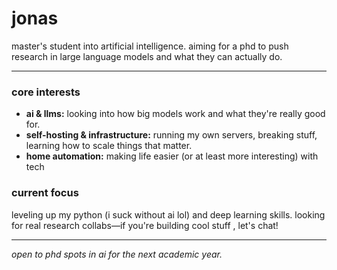 # jonas

master's student into artificial intelligence. aiming for a phd to push research in large language models and what they can actually do.

---

### core interests

- **ai & llms:** looking into how big models work and what they're really good for.
- **self-hosting & infrastructure:** running my own servers, breaking stuff, learning how to scale things that matter.
- **home automation:** making life easier (or at least more interesting) with tech

### current focus

leveling up my python (i suck without ai lol) and deep learning skills. looking for real research collabs—if you're building cool stuff , let's chat!

---

*open to phd spots in ai for the next academic year.*

